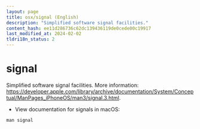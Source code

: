 ```yaml
---
layout: page
title: osx/signal (English)
description: "Simplified software signal facilities."
content_hash: ee11d286736c62dc139436119de0cede00c19917
last_modified_at: 2024-02-02
tldri18n_status: 2
---
```

# signal

Simplified software signal facilities.
More information: <https://developer.apple.com/library/archive/documentation/System/Conceptual/ManPages_iPhoneOS/man3/signal.3.html>.

- View documentation for signals in macOS:

`man signal`
